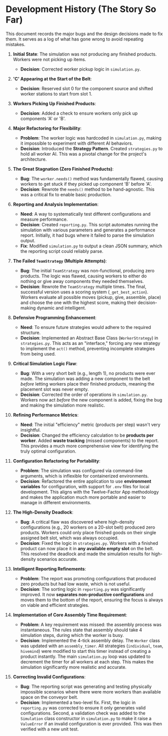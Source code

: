 # Development History (The Story So Far)

This document records the major bugs and the design decisions made to fix them. It serves as a log of what has gone wrong to avoid repeating mistakes.

1.  **Initial State**: The simulation was not producing any finished products. Workers were not picking up items.
    *   **Decision**: Corrected worker pickup logic in `simulation.py`.

2.  **'C' Appearing at the Start of the Belt**:
    *   **Decision**: Reserved slot 0 for the component source and shifted worker stations to start from slot 1.

3.  **Workers Picking Up Finished Products**:
    *   **Decision**: Added a check to ensure workers only pick up components 'A' or 'B'.

4.  **Major Refactoring for Flexibility**:
    *   **Problem**: The worker logic was hardcoded in `simulation.py`, making it impossible to experiment with different AI behaviors.
    *   **Decision**: Introduced the **Strategy Pattern**. Created `strategies.py` to hold all worker AI. This was a pivotal change for the project's architecture.

5.  **The Great Stagnation (Zero Finished Products)**:
    *   **Bug**: The `worker.needs()` method was fundamentally flawed, causing workers to get stuck if they picked up component 'B' before 'A'.
    *   **Decision**: Rewrote the `needs()` method to be hand-agnostic. This was a critical fix to enable basic production.

6.  **Reporting and Analysis Implementation**:
    *   **Need**: A way to systematically test different configurations and measure performance.
    *   **Decision**: Created `reporting.py`. This script automates running the simulation with various parameters and generates a performance report. Initially, it had bugs where it failed to parse the simulation output.
    *   **Fix**: Modified `simulation.py` to output a clean JSON summary, which the reporting script could reliably parse.

7.  **The Failed `TeamStrategy` (Multiple Attempts)**:
    *   **Bug**: The initial `TeamStrategy` was non-functional, producing zero products. The logic was flawed, causing workers to either do nothing or give away components they needed themselves.
    *   **Decision**: Rewrote the `TeamStrategy` multiple times. The final, successful version uses a scoring system (`_get_best_action`). Workers evaluate all possible moves (pickup, give, assemble, place) and choose the one with the highest score, making their decision-making dynamic and intelligent.

8.  **Defensive Programming Enhancement**:
    *   **Need**: To ensure future strategies would adhere to the required structure.
    *   **Decision**: Implemented an Abstract Base Class (`WorkerStrategy`) in `strategies.py`. This acts as an "interface," forcing any new strategy to implement the `act()` method, preventing incomplete strategies from being used.

9.  **Critical Simulation Logic Flaw**:
    *   **Bug**: With a very short belt (e.g., length 1), no products were ever made. The simulation was adding a new component to the belt *before* letting workers place their finished products, meaning the placement slot was never empty.
    *   **Decision**: Corrected the order of operations in `simulation.py`. Workers now act *before* the new component is added, fixing the bug and making the simulation more realistic.

10. **Refining Performance Metrics**:
    *   **Need**: The initial "efficiency" metric (products per step) wasn't very insightful.
    *   **Decision**: Changed the efficiency calculation to be **products per worker**. Added **waste tracking** (missed components) to the report. This provides a much more comprehensive view for identifying the truly optimal configuration.

11. **Configuration Refactoring for Portability**:
    *   **Problem**: The simulation was configured via command-line arguments, which is inflexible for containerized environments.
    *   **Decision**: Refactored the entire application to use **environment variables** for configuration, with support for `.env` files for local development. This aligns with the Twelve-Factor App methodology and makes the application much more portable and easier to manage in different environments.

12. **The High-Density Deadlock**:
    *   **Bug**: A critical flaw was discovered where high-density configurations (e.g., 20 workers on a 20-slot belt) produced zero products. Workers could only place finished goods on their single assigned belt slot, which was always occupied.
    *   **Decision**: Fixed the logic in `strategies.py`. Workers with a finished product can now place it in **any available empty slot** on the belt. This resolved the deadlock and made the simulation results for high-density scenarios accurate.

13. **Intelligent Reporting Refinements**:
    *   **Problem**: The report was promoting configurations that produced zero products but had low waste, which is not useful.
    *   **Decision**: The sorting logic in `reporting.py` was significantly improved. It now **separates non-productive configurations** and moves them to the bottom of the report, ensuring the focus is always on viable and efficient strategies.

14. **Implementation of Core Assembly Time Requirement**:
    *   **Problem**: A key requirement was missed: the assembly process was instantaneous. The rules state that assembly should take 4 simulation steps, during which the worker is busy.
    *   **Decision**: Implemented the 4-tick assembly delay. The `Worker` class was updated with an `assembly_timer`. All strategies (`individual`, `team`, `hivemind`) were modified to start this timer instead of creating a product instantly. The main `simulation.py` loop was updated to decrement the timer for all workers at each step. This makes the simulation significantly more realistic and accurate.

15. **Correcting Invalid Configurations**:
    *   **Bug**: The reporting script was generating and testing physically impossible scenarios where there were more workers than available space on the conveyor belt.
    *   **Decision**: Implemented a two-level fix. First, the logic in `reporting.py` was corrected to ensure it only generates valid configurations. Second, a validation check was added to the `Simulation` class constructor in `simulation.py` to make it raise a `ValueError` if an invalid configuration is ever provided. This was then verified with a new unit test.
